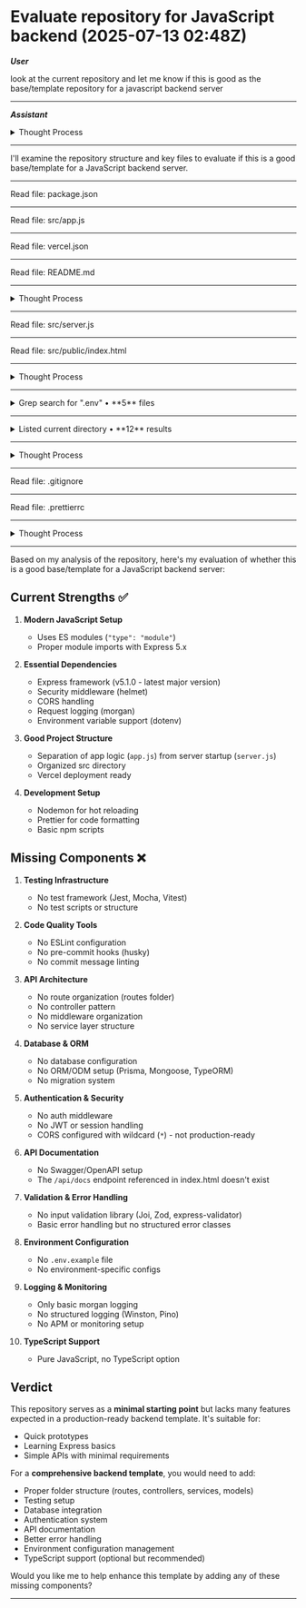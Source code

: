 <!-- Generated by SpecStory -->

# Evaluate repository for JavaScript backend (2025-07-13 02:48Z)

_**User**_

look at the current repository and let me know if this is good as the base/template repository for a javascript backend server

---

_**Assistant**_

<think><details><summary>Thought Process</summary>The user is asking me to review the current repository structure to determine if it's a good base/template repository for a JavaScript backend server.

I need to:

1. Look at the file structure more closely
2. Check what's in the key files like package.json, app.js, and vercel.json
3. Evaluate if this has the necessary components for a backend server template

Let me start by examining the key files in the repository.</details></think>

---

I'll examine the repository structure and key files to evaluate if this is a good base/template for a JavaScript backend server.

---

Read file: package.json

---

Read file: src/app.js

---

Read file: vercel.json

---

Read file: README.md

---

<think><details><summary>Thought Process</summary>Let me check if there's a `src/server.js` file since the README mentions creating it:</details></think>

---

Read file: src/server.js

---

Read file: src/public/index.html

---

<think><details><summary>Thought Process</summary>Now let me check for potential configuration files that might be missing:</details></think>

---

<details>
            <summary>Grep search for ".env" • **5** files</summary>
        
| File | Line | Match |
|------|------|-------|
| `file:///Users/ausaf/Documents/neuron-x/focusapi-template/src/app.js` | Lundefined | `import 'dotenv/config'` |
| `file:///Users/ausaf/Documents/neuron-x/focusapi-template/src/app.js` | L43 | `details: process.env.NODE_ENV === 'development' ? err.stack : undefined,` |
| `file:///Users/ausaf/Documents/neuron-x/focusapi-template/package-lock.json` | L12 | `"dotenv": "^17.2.0",` |
| `file:///Users/ausaf/Documents/neuron-x/focusapi-template/package-lock.json` | L279 | `"node_modules/dotenv": {` |
| `file:///Users/ausaf/Documents/neuron-x/focusapi-template/package-lock.json` | L281 | `"resolved": "https://registry.npmjs.org/dotenv/-/dotenv-17.2.0.tgz",` |
| `file:///Users/ausaf/Documents/neuron-x/focusapi-template/package-lock.json` | L288 | `"url": "https://dotenvx.com"` |
| `file:///Users/ausaf/Documents/neuron-x/focusapi-template/README.md` | L9 | `const PORT = process.env.PORT || 5001` |
| `file:///Users/ausaf/Documents/neuron-x/focusapi-template/package.json` | L24 | `"dotenv": "^17.2.0",` |
| `file:///Users/ausaf/Documents/neuron-x/focusapi-template/.gitignore` | L3 | `# Environment variables` |
| `file:///Users/ausaf/Documents/neuron-x/focusapi-template/.gitignore` | L4 | `.env` |

</details>

---

<details>
            <summary>Listed current directory • **12** results</summary>
        
| Name |
|-------|
| 📁 `.git` |
| 📁 `.specstory` |
| 📁 `.idea` |
| 📄 `README.md` |
| 📁 `node_modules` |
| 📄 `package-lock.json` |
| 📁 `src` |
| 📄 `package.json` |
| 📄 `.DS_Store` |
| 📄 `vercel.json` |
| 📄 `.prettierrc` |
| 📄 `.gitignore` |

</details>

---

<think><details><summary>Thought Process</summary>Let me check the .gitignore and .prettierrc files to understand the project configuration better:</details></think>

---

Read file: .gitignore

---

Read file: .prettierrc

---

<think><details><summary>Thought Process</summary>Based on my analysis of the repository, I can now provide a comprehensive evaluation. Let me summarize what I've found:

1. **Package.json**:

    - Has basic scripts (start, dev, format)
    - Uses ESM modules (type: "module")
    - Has good core dependencies (express, cors, helmet, morgan, dotenv)
    - Has dev dependencies (nodemon, prettier)
    - Missing testing framework

2. **App.js**:

    - Basic Express setup with good middleware
    - Security headers (helmet)
    - CORS configured (though with wildcard)
    - Error handling middleware
    - Logging with morgan
    - Serves static files
    - Missing route structure

3. **Server.js**:

    - Simple server startup file
    - Properly separated from app logic

4. **Configuration**:

    - Has Vercel deployment config
    - Has prettier config
    - Has proper .gitignore
    - Environment variable support with dotenv

5. **What's missing**:
    - No test setup
    - No linting (ESLint)
    - No route structure/controllers
    - No database setup
    - No authentication/authorization
    - No API documentation setup
    - No environment config examples
    - No CI/CD configuration
    - No TypeScript support
    - No validation library
    - No logging configuration beyond morgan

Let me provide a detailed evaluation to the user.</details></think>

---

Based on my analysis of the repository, here's my evaluation of whether this is a good base/template for a JavaScript backend server:

## **Current Strengths** ✅

1. **Modern JavaScript Setup**

    - Uses ES modules (`"type": "module"`)
    - Proper module imports with Express 5.x

2. **Essential Dependencies**

    - Express framework (v5.1.0 - latest major version)
    - Security middleware (helmet)
    - CORS handling
    - Request logging (morgan)
    - Environment variable support (dotenv)

3. **Good Project Structure**

    - Separation of app logic (`app.js`) from server startup (`server.js`)
    - Organized src directory
    - Vercel deployment ready

4. **Development Setup**
    - Nodemon for hot reloading
    - Prettier for code formatting
    - Basic npm scripts

## **Missing Components** ❌

1. **Testing Infrastructure**

    - No test framework (Jest, Mocha, Vitest)
    - No test scripts or structure

2. **Code Quality Tools**

    - No ESLint configuration
    - No pre-commit hooks (husky)
    - No commit message linting

3. **API Architecture**

    - No route organization (routes folder)
    - No controller pattern
    - No middleware organization
    - No service layer structure

4. **Database & ORM**

    - No database configuration
    - No ORM/ODM setup (Prisma, Mongoose, TypeORM)
    - No migration system

5. **Authentication & Security**

    - No auth middleware
    - No JWT or session handling
    - CORS configured with wildcard (`*`) - not production-ready

6. **API Documentation**

    - No Swagger/OpenAPI setup
    - The `/api/docs` endpoint referenced in index.html doesn't exist

7. **Validation & Error Handling**

    - No input validation library (Joi, Zod, express-validator)
    - Basic error handling but no structured error classes

8. **Environment Configuration**

    - No `.env.example` file
    - No environment-specific configs

9. **Logging & Monitoring**

    - Only basic morgan logging
    - No structured logging (Winston, Pino)
    - No APM or monitoring setup

10. **TypeScript Support**
    - Pure JavaScript, no TypeScript option

## **Verdict**

This repository serves as a **minimal starting point** but lacks many features expected in a production-ready backend template. It's suitable for:

-   Quick prototypes
-   Learning Express basics
-   Simple APIs with minimal requirements

For a **comprehensive backend template**, you would need to add:

-   Proper folder structure (routes, controllers, services, models)
-   Testing setup
-   Database integration
-   Authentication system
-   API documentation
-   Better error handling
-   Environment configuration management
-   TypeScript support (optional but recommended)

Would you like me to help enhance this template by adding any of these missing components?

---

